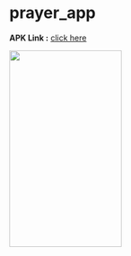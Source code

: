 # prayer_app
**APK Link :**
[click here]([https://play.google.com/store/apps/details?id=com.abdallah.prayertimequran](https://drive.google.com/drive/u/0/folders/1qN5yOz_emT9CgR2N4RlCDX2wMxtxH7vv)https://drive.google.com/drive/u/0/folders/1qN5yOz_emT9CgR2N4RlCDX2wMxtxH7vv)


<img src="https://github.com/abdallah-marwad/prayer_app/assets/115652759/cdd42636-8fd7-4a55-af17-d7e95020282e" width="200" height="350">
